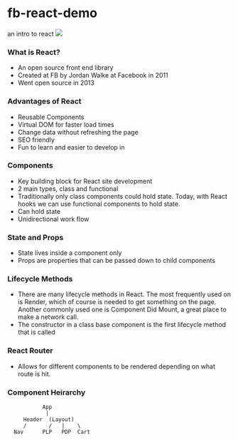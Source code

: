 # fb-react-demo
an intro to react 
![](https://reactjs.org/logo-og.png)

### What is React?
- An open source front end library 
- Created at FB by Jordan Walke at Facebook in 2011
- Went open source in 2013

### Advantages of React
- Reusable Components
- Virtual DOM for faster load times
- Change data without refreshing the page
- SEO friendly
- Fun to learn and easier to develop in

### Components
- Key building block for React site development
- 2 main types, class and functional
- Traditionally only class components could hold state. Today, with React hooks we can use functional components to hold state.
- Can hold state
- Unidirectional work flow

### State and Props
- State lives inside a component only
- Props are properties that can be passed down to child components

### Lifecycle Methods
- There are many lifecycle methods in React. The most frequently used on is Render, which of course is needed to get something on the page. Another commonly used one is Component Did Mount, a great place to make a network call.
- The constructor in a class base component is the first lifecycle method that is called

### React Router
- Allows for different components to be rendered depending on what route is hit. 

### Component Heirarchy
               App
                |
         Header  (Layout)
         /       /   |    \
      Nav      PLP   PDP  Cart
      
    

